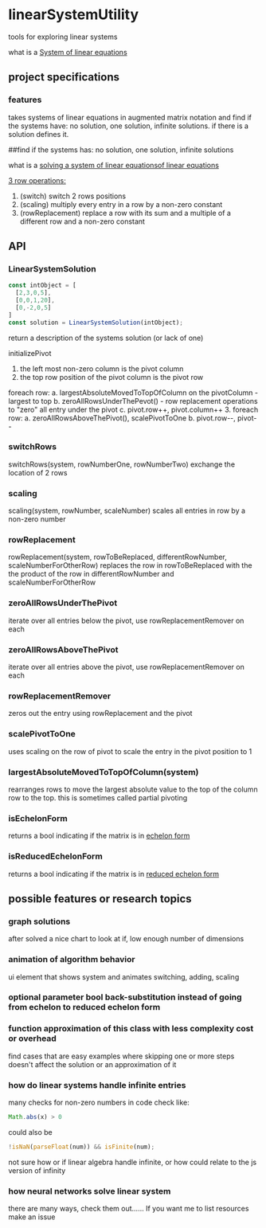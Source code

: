 # linearSystemUtility

<!-- [![Build Status](https://travis-ci.org/DylanKojiCheslin/linearSystemUtility.svg?branch=master)](https://travis-ci.org/DylanKojiCheslin/linearSystemSolver)   -->
tools for exploring linear systems

what is a [System of linear equations](https://en.wikipedia.org/wiki/System_of_linear_equations "System_of_linear_equations")

## project specifications

### features
takes systems of linear equations in augmented matrix notation and
find if the systems have: no solution, one solution, infinite solutions.
if there is a solution defines it.

##find if the systems has: no solution, one solution, infinite solutions

what is a [solving a system of linear equations](https://en.wikipedia.org/wiki/Augmented_matrix#Solution_of_a_linear_system "solving_a_System_of_linear_equations")[of linear equations](http://mathworld.wolfram.com/LinearSystemofEquations.html)

[3 row operations:](https://en.wikipedia.org/wiki/Elementary_matrix#Operations "matrix_Operations")

1. (switch) switch 2 rows positions
2. (scaling) multiply every entry in a row by a non-zero constant
3. (rowReplacement) replace a row with its sum and a multiple of a different row and a non-zero constant

## API

### LinearSystemSolution

```javascript
const intObject = [
  [2,3,0,5],
  [0,0,1,20],
  [0,-2,0,5]
]
const solution = LinearSystemSolution(intObject);
```
return a description of the systems solution (or lack of one)

initializePivot
1. the left most non-zero column is the pivot column
2. the top row position of the pivot column is the pivot row

foreach row:
a. largestAbsoluteMovedToTopOfColumn on the pivotColumn - largest to top
b. zeroAllRowsUnderThePevot() - row replacement operations to "zero" all entry under the pivot
c. pivot.row++, pivot.column++
3. foreach row:
a. zeroAllRowsAboveThePivot(), scalePivotToOne
b. pivot.row--, pivot--

### switchRows
switchRows(system, rowNumberOne, rowNumberTwo)
exchange the location of 2 rows

### scaling
scaling(system, rowNumber, scaleNumber)
scales all entries in row by a non-zero number

### rowReplacement
rowReplacement(system, rowToBeReplaced, differentRowNumber, scaleNumberForOtherRow)
replaces the row in rowToBeReplaced with the the product of the row in differentRowNumber and scaleNumberForOtherRow

### zeroAllRowsUnderThePivot
iterate over all entries below the pivot, use rowReplacementRemover on each

### zeroAllRowsAboveThePivot
iterate over all entries above the pivot, use rowReplacementRemover on each

### rowReplacementRemover
zeros out the entry using rowReplacement and the pivot

### scalePivotToOne
uses scaling on the row of pivot to scale the entry in the pivot position to 1

### largestAbsoluteMovedToTopOfColumn(system)
rearranges rows to move the largest absolute value to the top of the column row to the top.
this is sometimes called partial pivoting

### isEchelonForm
returns a bool indicating if the matrix is in [echelon form](https://en.wikipedia.org/wiki/Row_echelon_form "etchlon_Form")

### isReducedEchelonForm
returns a bool indicating if the matrix is in [reduced echelon form](https://en.wikipedia.org/wiki/Row_echelon_form#Reduced_row_echelon_form "reduced_echelon_form")

## possible features or research topics

### graph solutions
after solved a nice chart to look at if, low enough number of dimensions

### animation of algorithm behavior
ui element that shows system and animates switching, adding, scaling

### optional parameter bool back-substitution instead of going from echelon to reduced echelon form

### function approximation of this class with less complexity cost or overhead
find cases that are easy examples where skipping one or more steps doesn't affect the solution or an approximation of it

### how do linear systems handle infinite entries
many checks for non-zero numbers in code check like:

```javascript
Math.abs(x) > 0
```
could also be

```javascript
!isNaN(parseFloat(num)) && isFinite(num);
```

not sure how or if linear algebra handle infinite, or how could relate to the js version of infinity

### how neural networks solve linear system
there are many ways, check them out...... If you want me to list resources make an issue
